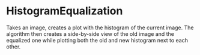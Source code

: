 # HistogramEqualization
Takes an image, creates a plot with the histogram of the current image. 
The algorithm then creates a side-by-side view of the old image and the equalized one while plotting both the old and new histogram next to each other.

